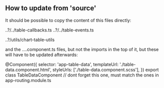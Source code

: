 

## How to update from 'source'

It should be possible to copy the content of this files directly:

..?/../table-callbacks.ts
..?/../table-events.ts

..?/utils/chart-table-utils

and the ....component.ts files, but not the imports in the top of it, but these will have to be updated afterwards:


@Component({
    selector: 'app-table-data',
    templateUrl: './table-data.component.html',
    styleUrls: ['./table-data.component.scss'],
})
export class TableDataComponent // dont forget this one, must match the ones in app-routing.module.ts
